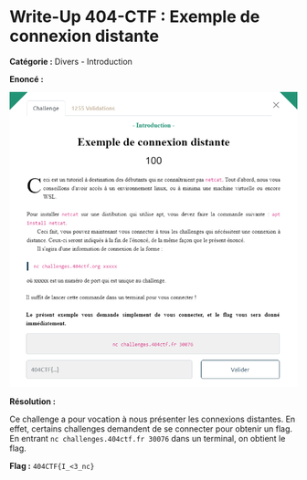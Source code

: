 # Write-Up 404-CTF : Exemple de connexion distante

__Catégorie :__ Divers - Introduction

**Enoncé :**

![Enoncé du challenge](images/enonce.png)

**Résolution :**

Ce challenge a pour vocation à nous présenter les connexions distantes. En effet, certains challenges demandent de se connecter pour obtenir un flag. En entrant `nc challenges.404ctf.fr 30076` dans un terminal, on obtient le flag.

**Flag :** `404CTF{I_<3_nc}`